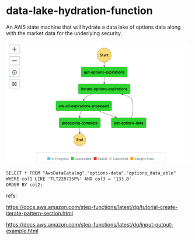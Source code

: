 # data-lake-hydration-function

An AWS state machine that will hydrate a data lake of options data along with the market data for the underlying security.

![alt text][image-1]

[image-1]: images/state-machine-graph.png "step 1"


```
SELECT * FROM "AwsDataCatalog"."options-data"."options_data_able" 
WHERE col1 LIKE 'TLT220715P%' AND col3 = '133.0' 
ORDER BY col2;
```

refs:

https://docs.aws.amazon.com/step-functions/latest/dg/tutorial-create-iterate-pattern-section.html

https://docs.aws.amazon.com/step-functions/latest/dg/input-output-example.html




